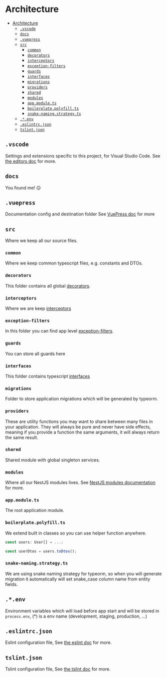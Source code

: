 # Architecture

-   [Architecture](#architecture)
    -   [`.vscode`](#vscode)
    -   [`docs`](#docs)
    -   [`.vuepress`](#vuepress)
    -   [`src`](#src)
        -   [`common`](#common)
        -   [`decorators`](#decorators)
        -   [`interceptors`](#interceptors)
        -   [`exception-filters`](#exception-filters)
        -   [`guards`](#guards)
        -   [`interfaces`](#interfaces)
        -   [`migrations`](#migrations)
        -   [`providers`](#providers)
        -   [`shared`](#shared)
        -   [`modules`](#modules)
        -   [`app.module.ts`](#appmodulets)
        -   [`boilerplate.polyfill.ts`](#boilerplatepolyfillts)
        -   [`snake-naming.strategy.ts`](#snake-namingstrategyts)
    -   [`.*.env`](#env)
    -   [`.eslintrc.json`](#eslintrcjson)
    -   [`tslint.json`](#tslintjson)

## `.vscode`

Settings and extensions specific to this project, for Visual Studio Code. See [the editors doc](editors.md#visual-studio-code) for more.

## `docs`

You found me! :wink:

## `.vuepress`

Documentation config and destination folder See [VuePress doc](https://vuepress.vuejs.org) for more

## `src`

Where we keep all our source files.

### `common`

Where we keep common typescript files, e.g. constants and DTOs.

### `decorators`

This folder contains all global [decorators](https://www.typescriptlang.org/docs/handbook/decorators.html).

### `interceptors`

Where we are keep [interceptors](https://docs.nestjs.com/interceptors)

### `exception-filters`

In this folder you can find app level [exception-filters](https://docs.nestjs.com/exception-filters).

### `guards`

You can store all guards here

### `interfaces`

This folder contains typescript [interfaces](https://www.typescriptlang.org/docs/handbook/interfaces.html)

### `migrations`

Folder to store application migrations which will be generated by typeorm.

### `providers`

These are utility functions you may want to share between many files in your application. They will always be pure and never have side effects, meaning if you provide a function the same arguments, it will always return the same result.

### `shared`

Shared module with global singleton services.

### `modules`

Where all our NestJS modules lives. See [NestJS modules documentation](https://docs.nestjs.com/modules) for more.

### `app.module.ts`

The root application module.

### `boilerplate.polyfill.ts`

We extend built in classes so you can use helper function anywhere.

```typescript
const users: User[] = ...;

const userDtos = users.toDtos();
```

### `snake-naming.strategy.ts`

We are using snake naming strategy for typeorm, so when you will generate migration it automatically will set snake_case column name from entity fields.

## `.*.env`

Environment variables which will load before app start and will be stored in `process.env`, (\*) is a env name (development, staging, production, ...)

## `.eslintrc.json`

Eslint configuration file, See [the eslint doc](https://eslint.org/) for more.

## `tslint.json`

Tslint configuration file, See [the tslint doc](https://palantir.github.io/tslint/) for more.
